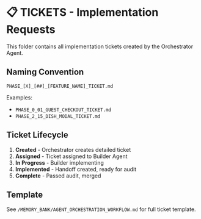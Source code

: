 # 📋 TICKETS - Implementation Requests

This folder contains all implementation tickets created by the Orchestrator Agent.

## Naming Convention

`PHASE_[X]_[##]_[FEATURE_NAME]_TICKET.md`

Examples:
- `PHASE_0_01_GUEST_CHECKOUT_TICKET.md`
- `PHASE_2_15_DISH_MODAL_TICKET.md`

## Ticket Lifecycle

1. **Created** - Orchestrator creates detailed ticket
2. **Assigned** - Ticket assigned to Builder Agent
3. **In Progress** - Builder implementing
4. **Implemented** - Handoff created, ready for audit
5. **Complete** - Passed audit, merged

## Template

See `/MEMORY_BANK/AGENT_ORCHESTRATION_WORKFLOW.md` for full ticket template.


